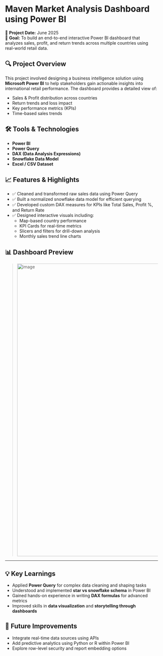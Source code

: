 # Maven Market Analysis Dashboard using Power BI

📅 **Project Date:** June 2025  
🎯 **Goal:** To build an end-to-end interactive Power BI dashboard that analyzes sales, profit, and return trends across multiple countries using real-world retail data.



## 🔍 Project Overview

This project involved designing a business intelligence solution using **Microsoft Power BI** to help stakeholders gain actionable insights into international retail performance. The dashboard provides a detailed view of:

- Sales & Profit distribution across countries
- Return trends and loss impact
- Key performance metrics (KPIs)
- Time-based sales trends



## 🛠️ Tools & Technologies

- **Power BI**
- **Power Query**
- **DAX (Data Analysis Expressions)**
- **Snowflake Data Model**
- **Excel / CSV Dataset**



## 📈 Features & Highlights

- ✅ Cleaned and transformed raw sales data using Power Query 
- ✅ Built a normalized snowflake data model for efficient querying  
- ✅ Developed custom DAX measures for KPIs like Total Sales, Profit %, and Return Rate  
- ✅ Designed interactive visuals including:
  - Map-based country performance
  - KPI Cards for real-time metrics
  - Slicers and filters for drill-down analysis
  - Monthly sales trend line charts



## 📊 Dashboard Preview

> <img width="1904" height="965" alt="image" src="https://github.com/user-attachments/assets/77dce2ef-b8e5-42e8-95c3-5e3dfec835a2" />





---

## 💡 Key Learnings

- Applied **Power Query** for complex data cleaning and shaping tasks  
- Understood and implemented **star vs snowflake schema** in Power BI  
- Gained hands-on experience in writing **DAX formulas** for advanced metrics  
- Improved skills in **data visualization** and **storytelling through dashboards**


## 🧠 Future Improvements

- Integrate real-time data sources using APIs  
- Add predictive analytics using Python or R within Power BI  
- Explore row-level security and report embedding options







